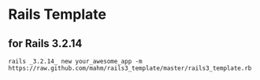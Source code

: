 # Rails Template

## for Rails 3.2.14
```
rails _3.2.14_ new your_awesome_app -m https://raw.github.com/mahm/rails3_template/master/rails3_template.rb
```
